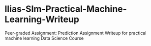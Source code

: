 # Ilias-SIm-Practical-Machine-Learning-Writeup
Peer-graded Assignment: Prediction Assignment Writeup for practical machine learning Data Science Course 
